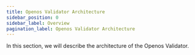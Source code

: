 ```yaml
---
title: Openos Validator Architecture
sidebar_position: 0
sidebar_label: Overview
pagination_label: Openos Validator Architecture
---
```


In this section, we will describe the architecture of the Openos Validator.
